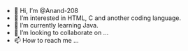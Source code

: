 - 👋 Hi, I’m @Anand-208
- 👀 I’m interested in HTML, C and another coding language.
- 🌱 I’m currently learning Java.
- 💞️ I’m looking to collaborate on ...
- 📫 How to reach me ...

<!---
Anand-208/Anand-208 is a ✨ special ✨ repository because its `README.md` (this file) appears on your GitHub profile.
You can click the Preview link to take a look at your changes.
--->
